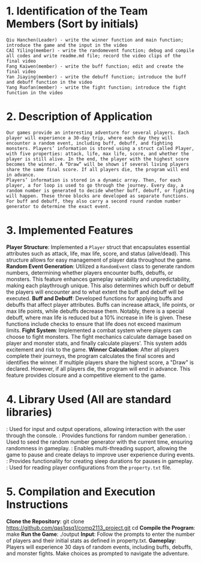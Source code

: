 # 1.  Identification of the Team Members (Sort by initials)
    Qiu Hanchen(Leader) - write the winner function and main function; introduce the game and the input in the video
    CAI Yiling(member) - write the randomevent function; debug and compile all codes and write readme.md file; record the video clips of the final video
    Fang Kaiwen(member) - write the buff function; edit and create the final video
    Yan Jiaying(member) - write the debuff function; introduce the buff and debuff function in the video
    Yang Ruofan(member) - write the fight function; introduce the fight function in the video
# 2.  Description of Application
    Our games provide an interesting adventure for several players. Each player will experience a 30-day trip, where each day they will encounter a random event, including buff, debuff, and fighting monsters. Players’ information is stored using a struct called Player, with five properties: attack, life, max life, score, and whether the player is still alive. In the end, the player with the highest score becomes the winner. A “Draw” will be shown if several living players share the same final score. If all players die, the program will end in advance.
    Players’ information is stored in a dynamic array. Then, for each player, a for loop is used to go through the journey. Every day, a random number is generated to decide whether buff, debuff, or fighting will happen. These three blocks are developed as separate functions. For buff and debuff, they also carry a second round random number generator to determine the exact event.
# 3.  Implemented Features
   **Player Structure**: Implemented a `Player` struct that encapsulates essential attributes such as attack, life, max life, score, and status (alive/dead). This structure allows for easy management of player data throughout the game.
   **Random Event Generation**: Utilized a `RandomEvent` class to generate random numbers, determining whether players encounter buffs, debuffs, or monsters. This feature enhances gameplay variability and unpredictability, making each playthrough unique. This also determines which buff or debuff the players will encounter and to what extent the buff and debuff will be executed.
   **Buff and Debuff**: Developed functions for applying buffs and debuffs that affect player attributes. Buffs can increase attack, life points, or max life points, while debuffs decrease them. Notably, there is a special debuff, where max life is reduced but a 10% increase in life is given. These functions include checks to ensure that life does not exceed maximum limits.
   **Fight System**: Implemented a combat system where players can choose to fight monsters. The fight mechanics calculate damage based on player and monster stats, and finally calculate players'. This system adds excitement and risk to the game.
   **Winner Calculation**: After all players complete their journeys, the program calculates the final scores and identifies the winner.  If multiple players share the highest score, a "Draw" is declared. However, if all players die, the program will end in advance. This feature provides closure and a competitive element to the game.
# 4.  Library Used (All are standard libraries)
  <iostream>: Used for input and output operations, allowing interaction with the user through the console.
  <cstdlib>: Provides functions for random number generation.
  <ctime>: Used to seed the random number generator with the current time, ensuring randomness in gameplay.
  <thread>: Enables multi-threading support, allowing the game to pause and create delays to improve user experience during events.
  <chrono>: Provides functionality for creating sleep durations for pauses in gameplay.
  <fstream>: Used for reading player configurations from the `property.txt` file.
# 5.  Compilation and Execution Instructions
   **Clone the Repository**:
   git clone https://github.com/qas1qsq1/comp2113_project.git
   cd <repository-directory>
   **Compile the Program**:
   make
   **Run the Game**:
   ./output
   **Input**:
   Follow the prompts to enter the number of players and their initial stats as defined in property.txt.
   **Gameplay**: 
   Players will experience 30 days of random events, including buffs, debuffs, and monster fights. Make choices as prompted to navigate the adventure.
